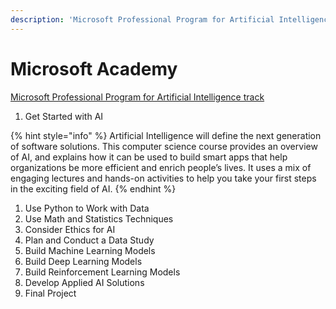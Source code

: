 ```yaml
---
description: 'Microsoft Professional Program for Artificial Intelligence track]'
---
```


# Microsoft Academy

[Microsoft Professional Program for Artificial Intelligence track](https://academy.microsoft.com/en-us/tracks/artificial-intelligence/)

1. Get Started with AI

{% hint style="info" %}
 Artificial Intelligence will define the next generation of software solutions. This computer science course provides an overview of AI, and explains how it can be used to build smart apps that help organizations be more efficient and enrich people’s lives. It uses a mix of engaging lectures and hands-on activities to help you take your first steps in the exciting field of AI.
{% endhint %}

1. Use Python to Work with Data
2. Use Math and Statistics Techniques
3. Consider Ethics for AI
4. Plan and Conduct a Data Study
5. Build Machine Learning Models
6. Build Deep Learning Models
7. Build Reinforcement Learning Models
8. Develop Applied AI Solutions
9. Final Project

